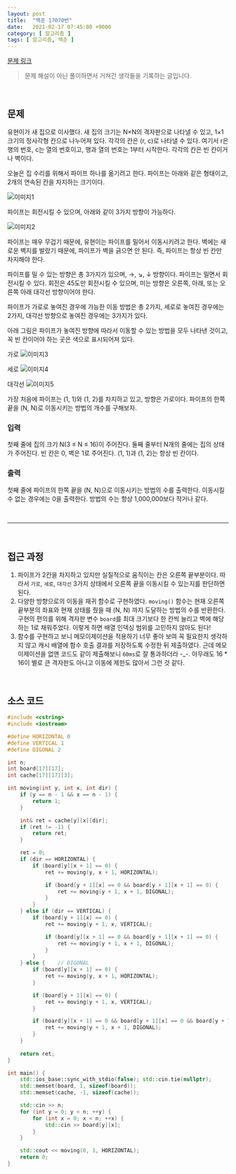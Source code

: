 ```yaml
---
layout: post
title:  "백준 17070번"
date:   2021-02-17 07:45:00 +9000
category: [ 알고리즘 ]
tags: [ 알고리즘, 백준 ]
---
```


[문제 링크](https://www.acmicpc.net/problem/17070)

> 문제 해설이 아닌 풀이하면서 거쳐간 생각들을 기록하는 글입니다.

<br>

## **문제**
유현이가 새 집으로 이사했다. 새 집의 크기는 N×N의 격자판으로 나타낼 수 있고, 1×1크기의 정사각형 칸으로 나누어져 있다. 각각의 칸은 (r, c)로 나타낼 수 있다. 여기서 r은 행의 번호, c는 열의 번호이고, 행과 열의 번호는 1부터 시작한다. 각각의 칸은 빈 칸이거나 벽이다.

오늘은 집 수리를 위해서 파이프 하나를 옮기려고 한다. 파이프는 아래와 같은 형태이고, 2개의 연속된 칸을 차지하는 크기이다.

![이미지1](https://upload.acmicpc.net/3ceac594-87df-487d-9152-c532f7136e1e/-/preview/)

파이프는 회전시킬 수 있으며, 아래와 같이 3가지 방향이 가능하다.

![이미지2](https://upload.acmicpc.net/b29efafa-dbae-4522-809c-76d5c184a231/-/preview/)

파이프는 매우 무겁기 때문에, 유현이는 파이프를 밀어서 이동시키려고 한다. 벽에는 새로운 벽지를 발랐기 때문에, 파이프가 벽을 긁으면 안 된다. 즉, 파이프는 항상 빈 칸만 차지해야 한다.

파이프를 밀 수 있는 방향은 총 3가지가 있으며, →, ↘, ↓ 방향이다. 파이프는 밀면서 회전시킬 수 있다. 회전은 45도만 회전시킬 수 있으며, 미는 방향은 오른쪽, 아래, 또는 오른쪽 아래 대각선 방향이어야 한다.

파이프가 가로로 놓여진 경우에 가능한 이동 방법은 총 2가지, 세로로 놓여진 경우에는 2가지, 대각선 방향으로 놓여진 경우에는 3가지가 있다.

아래 그림은 파이프가 놓여진 방향에 따라서 이동할 수 있는 방법을 모두 나타낸 것이고, 꼭 빈 칸이어야 하는 곳은 색으로 표시되어져 있다.


가로
![이미지3](https://upload.acmicpc.net/0f445b26-4e5b-4169-8a1a-89c9e115907e/-/preview/)


세로
![이미지4](https://upload.acmicpc.net/045d071f-0ea2-4ab5-a8db-61c215e7e7b7/-/preview/)


대각선
![이미지5](https://upload.acmicpc.net/ace5e982-6a52-4982-b51d-6c33c6b742bf/-/preview/)

가장 처음에 파이프는 (1, 1)와 (1, 2)를 차지하고 있고, 방향은 가로이다. 파이프의 한쪽 끝을 (N, N)로 이동시키는 방법의 개수를 구해보자.

### **입력**
첫째 줄에 집의 크기 N(3 ≤ N ≤ 16)이 주어진다. 둘째 줄부터 N개의 줄에는 집의 상태가 주어진다. 빈 칸은 0, 벽은 1로 주어진다. (1, 1)과 (1, 2)는 항상 빈 칸이다.

### **출력**
첫째 줄에 파이프의 한쪽 끝을 (N, N)으로 이동시키는 방법의 수를 출력한다. 이동시킬 수 없는 경우에는 0을 출력한다. 방법의 수는 항상 1,000,000보다 작거나 같다.

<br>

---

<br>

## **접근 과정**
1. 파이프가 2칸을 차지하고 있지만 실질적으로 움직이는 칸은 오른쪽 끝부분이다. 따라서 `가로`, `세로`, `대각선` 3가지 상태에서 오른쪽 끝을 이동시킬 수 있는지를 판단하면 된다.
2. 다양한 방향으로의 이동을 재귀 함수로 구현하였다. `moving()` 함수는 현재 오른쪽 끝부분의 좌표와 현재 상태를 줬을 때 (N, N) 까지 도달하는 방법의 수를 반환한다. 구현의 편의를 위해 격자판 변수 `board`를 최대 크기보다 한 칸씩 늘리고 벽에 해당하는 1로 채워주었다. 이렇게 하면 배열 인덱싱 범위를 고민하지 않아도 된다!
3. 함수를 구현하고 보니 메모이제이션을 적용하기 너무 좋아 보여 꼭 필요한지 생각하지 않고 캐시 배열에 함수 호출 결과를 저장하도록 수정한 뒤 제출하였다. 근데 메모이제이션을 없앤 코드도 같이 제출해보니 `60ms`로 잘 통과하더라 -_-. 아무래도 16 * 16이 별로 큰 격자판도 아니고 이동에 제한도 많아서 그런 것 같다.

<br>

## **소스 코드**

```c++
#include <cstring>
#include <iostream>

#define HORIZONTAL 0
#define VERTICAL 1
#define DIGONAL 2

int n;
int board[17][17];
int cache[17][17][3];

int moving(int y, int x, int dir) {
    if (y == n - 1 && x == n - 1) {
        return 1;
    }

    int& ret = cache[y][x][dir];
    if (ret != -1) {
        return ret;
    }

    ret = 0;
    if (dir == HORIZONTAL) {
        if (board[y][x + 1] == 0) { 
            ret += moving(y, x + 1, HORIZONTAL);

            if (board[y + 1][x] == 0 && board[y + 1][x + 1] == 0) {
                ret += moving(y + 1, x + 1, DIGONAL);
            }
        }
    } else if (dir == VERTICAL) {
        if (board[y + 1][x] == 0) { 
            ret += moving(y + 1, x, VERTICAL);

            if (board[y][x + 1] == 0 && board[y + 1][x + 1] == 0) {
                ret += moving(y + 1, x + 1, DIGONAL);
            }
        }
    } else {    // DIGONAL
        if (board[y][x + 1] == 0) {
            ret += moving(y, x + 1, HORIZONTAL);
        }

        if (board[y + 1][x] == 0) {
            ret += moving(y + 1, x, VERTICAL);
        }

        if (board[y][x + 1] == 0 && board[y + 1][x] == 0 && board[y + 1][x + 1] == 0) {
            ret += moving(y + 1, x + 1, DIGONAL);
        }
    }
    
    return ret;
}

int main() {
    std::ios_base::sync_with_stdio(false); std::cin.tie(nullptr);
    std::memset(board, 1, sizeof(board));
    std::memset(cache, -1, sizeof(cache));

    std::cin >> n;
    for (int y = 0; y < n; ++y) {
        for (int x = 0; x < n; ++x) {
            std::cin >> board[y][x];
        }
    }

    std::cout << moving(0, 1, HORIZONTAL);
    return 0;
}
```